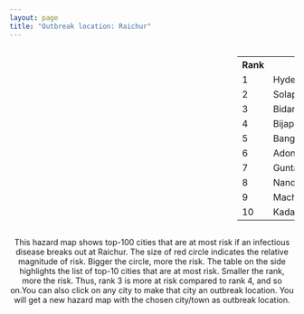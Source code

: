 ```yaml
---
layout: page
title: "Outbreak location: Raichur"
---
```

<div style="width: 100%; overflow: auto;">
<div style="width: 75%; float: left;">
<div id="mapid">
<script src="https://buda-magenta.github.io/hazard_map/load_map.js"></script>

<script>
var marker_outbreak = L.marker([16.083333, 77.166667],{"autoPan": true}).addTo(map); marker_outbreak.bindTooltip("Raichur").openTooltip();

var circle_1 = L.circle([17.388786, 78.461065], {"pane": "markerPane", "color": "red", "fill": true, "fillOpacity": 0.2, "fillRule": "evenodd", "lineCap": "round", "lineJoin": "round", "opacity": 1.0, "radius": 140257, "stroke": true, "weight": 3}).addTo(map);
circle_1.bindTooltip("Hyderabad<br>rank: 1<br>hazard index: 0.140258")
circle_1.bindPopup('<a href="https://buda-magenta.github.io/hazard_map/Hyderabad">Hyderabad</a>')

var circle_2 = L.circle([17.849907, 75.276320], {"pane": "markerPane", "color": "red", "fill": true, "fillOpacity": 0.2, "fillRule": "evenodd", "lineCap": "round", "lineJoin": "round", "opacity": 1.0, "radius": 51454, "stroke": true, "weight": 3}).addTo(map);
circle_2.bindTooltip("Solapur<br>rank: 2<br>hazard index: 0.051454")
circle_2.bindPopup('<a href="https://buda-magenta.github.io/hazard_map/Solapur">Solapur</a>')

var circle_3 = L.circle([17.910400, 77.519900], {"pane": "markerPane", "color": "red", "fill": true, "fillOpacity": 0.2, "fillRule": "evenodd", "lineCap": "round", "lineJoin": "round", "opacity": 1.0, "radius": 20001, "stroke": true, "weight": 3}).addTo(map);
circle_3.bindTooltip("Bidar<br>rank: 3<br>hazard index: 0.020002")
circle_3.bindPopup('<a href="https://buda-magenta.github.io/hazard_map/Bidar">Bidar</a>')

var circle_4 = L.circle([18.793568, 80.815939], {"pane": "markerPane", "color": "red", "fill": true, "fillOpacity": 0.2, "fillRule": "evenodd", "lineCap": "round", "lineJoin": "round", "opacity": 1.0, "radius": 14743, "stroke": true, "weight": 3}).addTo(map);
circle_4.bindTooltip("Bijapur<br>rank: 4<br>hazard index: 0.014743")
circle_4.bindPopup('<a href="https://buda-magenta.github.io/hazard_map/Bijapur">Bijapur</a>')

var circle_5 = L.circle([12.979120, 77.591300], {"pane": "markerPane", "color": "red", "fill": true, "fillOpacity": 0.2, "fillRule": "evenodd", "lineCap": "round", "lineJoin": "round", "opacity": 1.0, "radius": 10818, "stroke": true, "weight": 3}).addTo(map);
circle_5.bindTooltip("Bangalore<br>rank: 5<br>hazard index: 0.010818")
circle_5.bindPopup('<a href="https://buda-magenta.github.io/hazard_map/Bangalore">Bangalore</a>')

var circle_6 = L.circle([15.631900, 77.275900], {"pane": "markerPane", "color": "red", "fill": true, "fillOpacity": 0.2, "fillRule": "evenodd", "lineCap": "round", "lineJoin": "round", "opacity": 1.0, "radius": 10351, "stroke": true, "weight": 3}).addTo(map);
circle_6.bindTooltip("Adoni<br>rank: 6<br>hazard index: 0.010351")
circle_6.bindPopup('<a href="https://buda-magenta.github.io/hazard_map/Adoni">Adoni</a>')

var circle_7 = L.circle([15.119651, 77.455290], {"pane": "markerPane", "color": "red", "fill": true, "fillOpacity": 0.2, "fillRule": "evenodd", "lineCap": "round", "lineJoin": "round", "opacity": 1.0, "radius": 8363, "stroke": true, "weight": 3}).addTo(map);
circle_7.bindTooltip("Guntakal<br>rank: 7<br>hazard index: 0.008363")
circle_7.bindPopup('<a href="https://buda-magenta.github.io/hazard_map/Guntakal">Guntakal</a>')

var circle_8 = L.circle([15.475377, 78.478558], {"pane": "markerPane", "color": "red", "fill": true, "fillOpacity": 0.2, "fillRule": "evenodd", "lineCap": "round", "lineJoin": "round", "opacity": 1.0, "radius": 8287, "stroke": true, "weight": 3}).addTo(map);
circle_8.bindTooltip("Nandyal<br>rank: 8<br>hazard index: 0.008287")
circle_8.bindPopup('<a href="https://buda-magenta.github.io/hazard_map/Nandyal">Nandyal</a>')

var circle_9 = L.circle([16.181939, 81.135130], {"pane": "markerPane", "color": "red", "fill": true, "fillOpacity": 0.2, "fillRule": "evenodd", "lineCap": "round", "lineJoin": "round", "opacity": 1.0, "radius": 7436, "stroke": true, "weight": 3}).addTo(map);
circle_9.bindTooltip("Machilipatnam<br>rank: 9<br>hazard index: 0.007437")
circle_9.bindPopup('<a href="https://buda-magenta.github.io/hazard_map/Machilipatnam">Machilipatnam</a>')

var circle_10 = L.circle([14.475294, 78.821686], {"pane": "markerPane", "color": "red", "fill": true, "fillOpacity": 0.2, "fillRule": "evenodd", "lineCap": "round", "lineJoin": "round", "opacity": 1.0, "radius": 7425, "stroke": true, "weight": 3}).addTo(map);
circle_10.bindTooltip("Kadapa<br>rank: 10<br>hazard index: 0.007425")
circle_10.bindPopup('<a href="https://buda-magenta.github.io/hazard_map/Kadapa">Kadapa</a>')

var circle_11 = L.circle([13.083694, 80.270186], {"pane": "markerPane", "color": "red", "fill": true, "fillOpacity": 0.2, "fillRule": "evenodd", "lineCap": "round", "lineJoin": "round", "opacity": 1.0, "radius": 7050, "stroke": true, "weight": 3}).addTo(map);
circle_11.bindTooltip("Chennai<br>rank: 11<br>hazard index: 0.007050")
circle_11.bindPopup('<a href="https://buda-magenta.github.io/hazard_map/Chennai">Chennai</a>')

var circle_12 = L.circle([15.266493, 76.387230], {"pane": "markerPane", "color": "red", "fill": true, "fillOpacity": 0.2, "fillRule": "evenodd", "lineCap": "round", "lineJoin": "round", "opacity": 1.0, "radius": 6939, "stroke": true, "weight": 3}).addTo(map);
circle_12.bindTooltip("Hospet<br>rank: 12<br>hazard index: 0.006940")
circle_12.bindPopup('<a href="https://buda-magenta.github.io/hazard_map/Hospet">Hospet</a>')

var circle_13 = L.circle([13.631637, 79.423171], {"pane": "markerPane", "color": "red", "fill": true, "fillOpacity": 0.2, "fillRule": "evenodd", "lineCap": "round", "lineJoin": "round", "opacity": 1.0, "radius": 6796, "stroke": true, "weight": 3}).addTo(map);
circle_13.bindTooltip("Tirupati<br>rank: 13<br>hazard index: 0.006797")
circle_13.bindPopup('<a href="https://buda-magenta.github.io/hazard_map/Tirupati">Tirupati</a>')

var circle_14 = L.circle([14.906956, 78.009707], {"pane": "markerPane", "color": "red", "fill": true, "fillOpacity": 0.2, "fillRule": "evenodd", "lineCap": "round", "lineJoin": "round", "opacity": 1.0, "radius": 6280, "stroke": true, "weight": 3}).addTo(map);
circle_14.bindTooltip("Tadipatri<br>rank: 14<br>hazard index: 0.006280")
circle_14.bindPopup('<a href="https://buda-magenta.github.io/hazard_map/Tadipatri">Tadipatri</a>')

var circle_15 = L.circle([17.166667, 77.083333], {"pane": "markerPane", "color": "red", "fill": true, "fillOpacity": 0.2, "fillRule": "evenodd", "lineCap": "round", "lineJoin": "round", "opacity": 1.0, "radius": 5585, "stroke": true, "weight": 3}).addTo(map);
circle_15.bindTooltip("Gulbarga<br>rank: 15<br>hazard index: 0.005586")
circle_15.bindPopup('<a href="https://buda-magenta.github.io/hazard_map/Gulbarga">Gulbarga</a>')

var circle_16 = L.circle([15.426365, 75.630079], {"pane": "markerPane", "color": "red", "fill": true, "fillOpacity": 0.2, "fillRule": "evenodd", "lineCap": "round", "lineJoin": "round", "opacity": 1.0, "radius": 4946, "stroke": true, "weight": 3}).addTo(map);
circle_16.bindTooltip("Gadag<br>rank: 16<br>hazard index: 0.004946")
circle_16.bindPopup('<a href="https://buda-magenta.github.io/hazard_map/Gadag">Gadag</a>')

var circle_17 = L.circle([15.143395, 76.919388], {"pane": "markerPane", "color": "red", "fill": true, "fillOpacity": 0.2, "fillRule": "evenodd", "lineCap": "round", "lineJoin": "round", "opacity": 1.0, "radius": 4672, "stroke": true, "weight": 3}).addTo(map);
circle_17.bindTooltip("Bellary<br>rank: 17<br>hazard index: 0.004673")
circle_17.bindPopup('<a href="https://buda-magenta.github.io/hazard_map/Bellary">Bellary</a>')

var circle_18 = L.circle([15.830925, 78.042537], {"pane": "markerPane", "color": "red", "fill": true, "fillOpacity": 0.2, "fillRule": "evenodd", "lineCap": "round", "lineJoin": "round", "opacity": 1.0, "radius": 4461, "stroke": true, "weight": 3}).addTo(map);
circle_18.bindTooltip("Kurnool<br>rank: 18<br>hazard index: 0.004461")
circle_18.bindPopup('<a href="https://buda-magenta.github.io/hazard_map/Kurnool">Kurnool</a>')

var circle_19 = L.circle([19.075990, 72.877393], {"pane": "markerPane", "color": "red", "fill": true, "fillOpacity": 0.2, "fillRule": "evenodd", "lineCap": "round", "lineJoin": "round", "opacity": 1.0, "radius": 3984, "stroke": true, "weight": 3}).addTo(map);
circle_19.bindTooltip("Mumbai<br>rank: 19<br>hazard index: 0.003985")
circle_19.bindPopup('<a href="https://buda-magenta.github.io/hazard_map/Mumbai">Mumbai</a>')

var circle_20 = L.circle([16.743454, 77.992319], {"pane": "markerPane", "color": "red", "fill": true, "fillOpacity": 0.2, "fillRule": "evenodd", "lineCap": "round", "lineJoin": "round", "opacity": 1.0, "radius": 3775, "stroke": true, "weight": 3}).addTo(map);
circle_20.bindTooltip("Mahbubnagar<br>rank: 20<br>hazard index: 0.003775")
circle_20.bindPopup('<a href="https://buda-magenta.github.io/hazard_map/Mahbubnagar">Mahbubnagar</a>')

var circle_21 = L.circle([14.654623, 77.556260], {"pane": "markerPane", "color": "red", "fill": true, "fillOpacity": 0.2, "fillRule": "evenodd", "lineCap": "round", "lineJoin": "round", "opacity": 1.0, "radius": 3481, "stroke": true, "weight": 3}).addTo(map);
circle_21.bindTooltip("Anantapur<br>rank: 21<br>hazard index: 0.003481")
circle_21.bindPopup('<a href="https://buda-magenta.github.io/hazard_map/Anantapur">Anantapur</a>')

var circle_22 = L.circle([18.351469, 76.755121], {"pane": "markerPane", "color": "red", "fill": true, "fillOpacity": 0.2, "fillRule": "evenodd", "lineCap": "round", "lineJoin": "round", "opacity": 1.0, "radius": 3334, "stroke": true, "weight": 3}).addTo(map);
circle_22.bindTooltip("Latur<br>rank: 22<br>hazard index: 0.003334")
circle_22.bindPopup('<a href="https://buda-magenta.github.io/hazard_map/Latur">Latur</a>')

var circle_23 = L.circle([15.431506, 76.532774], {"pane": "markerPane", "color": "red", "fill": true, "fillOpacity": 0.2, "fillRule": "evenodd", "lineCap": "round", "lineJoin": "round", "opacity": 1.0, "radius": 3246, "stroke": true, "weight": 3}).addTo(map);
circle_23.bindTooltip("Gangawati<br>rank: 23<br>hazard index: 0.003247")
circle_23.bindPopup('<a href="https://buda-magenta.github.io/hazard_map/Gangawati">Gangawati</a>')

var circle_24 = L.circle([17.980609, 79.598212], {"pane": "markerPane", "color": "red", "fill": true, "fillOpacity": 0.2, "fillRule": "evenodd", "lineCap": "round", "lineJoin": "round", "opacity": 1.0, "radius": 3062, "stroke": true, "weight": 3}).addTo(map);
circle_24.bindTooltip("Warangal<br>rank: 24<br>hazard index: 0.003063")
circle_24.bindPopup('<a href="https://buda-magenta.github.io/hazard_map/Warangal">Warangal</a>')

var circle_25 = L.circle([16.185317, 75.696792], {"pane": "markerPane", "color": "red", "fill": true, "fillOpacity": 0.2, "fillRule": "evenodd", "lineCap": "round", "lineJoin": "round", "opacity": 1.0, "radius": 3044, "stroke": true, "weight": 3}).addTo(map);
circle_25.bindTooltip("Bagalkot<br>rank: 25<br>hazard index: 0.003045")
circle_25.bindPopup('<a href="https://buda-magenta.github.io/hazard_map/Bagalkot">Bagalkot</a>')

var circle_26 = L.circle([18.521428, 73.854454], {"pane": "markerPane", "color": "red", "fill": true, "fillOpacity": 0.2, "fillRule": "evenodd", "lineCap": "round", "lineJoin": "round", "opacity": 1.0, "radius": 2852, "stroke": true, "weight": 3}).addTo(map);
circle_26.bindTooltip("Pune<br>rank: 26<br>hazard index: 0.002853")
circle_26.bindPopup('<a href="https://buda-magenta.github.io/hazard_map/Pune">Pune</a>')

var circle_27 = L.circle([16.508759, 80.618510], {"pane": "markerPane", "color": "red", "fill": true, "fillOpacity": 0.2, "fillRule": "evenodd", "lineCap": "round", "lineJoin": "round", "opacity": 1.0, "radius": 2491, "stroke": true, "weight": 3}).addTo(map);
circle_27.bindTooltip("Vijayawada<br>rank: 27<br>hazard index: 0.002491")
circle_27.bindPopup('<a href="https://buda-magenta.github.io/hazard_map/Vijayawada">Vijayawada</a>')

var circle_28 = L.circle([28.651718, 77.221939], {"pane": "markerPane", "color": "red", "fill": true, "fillOpacity": 0.2, "fillRule": "evenodd", "lineCap": "round", "lineJoin": "round", "opacity": 1.0, "radius": 2426, "stroke": true, "weight": 3}).addTo(map);
circle_28.bindTooltip("Delhi<br>rank: 28<br>hazard index: 0.002427")
circle_28.bindPopup('<a href="https://buda-magenta.github.io/hazard_map/Delhi">Delhi</a>')

var circle_29 = L.circle([26.055318, 82.993139], {"pane": "markerPane", "color": "red", "fill": true, "fillOpacity": 0.2, "fillRule": "evenodd", "lineCap": "round", "lineJoin": "round", "opacity": 1.0, "radius": 2348, "stroke": true, "weight": 3}).addTo(map);
circle_29.bindTooltip("Nizamabad<br>rank: 29<br>hazard index: 0.002349")
circle_29.bindPopup('<a href="https://buda-magenta.github.io/hazard_map/Nizamabad">Nizamabad</a>')

var circle_30 = L.circle([19.169335, 77.311013], {"pane": "markerPane", "color": "red", "fill": true, "fillOpacity": 0.2, "fillRule": "evenodd", "lineCap": "round", "lineJoin": "round", "opacity": 1.0, "radius": 1996, "stroke": true, "weight": 3}).addTo(map);
circle_30.bindTooltip("Nanded Waghala<br>rank: 30<br>hazard index: 0.001996")
circle_30.bindPopup('<a href="https://buda-magenta.github.io/hazard_map/Nanded_Waghala">Nanded Waghala</a>')

var circle_31 = L.circle([17.723128, 83.301284], {"pane": "markerPane", "color": "red", "fill": true, "fillOpacity": 0.2, "fillRule": "evenodd", "lineCap": "round", "lineJoin": "round", "opacity": 1.0, "radius": 1918, "stroke": true, "weight": 3}).addTo(map);
circle_31.bindTooltip("Visakhapatnam<br>rank: 31<br>hazard index: 0.001919")
circle_31.bindPopup('<a href="https://buda-magenta.github.io/hazard_map/Visakhapatnam">Visakhapatnam</a>')

var circle_32 = L.circle([18.761516, 79.478785], {"pane": "markerPane", "color": "red", "fill": true, "fillOpacity": 0.2, "fillRule": "evenodd", "lineCap": "round", "lineJoin": "round", "opacity": 1.0, "radius": 1702, "stroke": true, "weight": 3}).addTo(map);
circle_32.bindTooltip("Ramagundam<br>rank: 32<br>hazard index: 0.001703")
circle_32.bindPopup('<a href="https://buda-magenta.github.io/hazard_map/Ramagundam">Ramagundam</a>')

var circle_33 = L.circle([19.290314, 76.602903], {"pane": "markerPane", "color": "red", "fill": true, "fillOpacity": 0.2, "fillRule": "evenodd", "lineCap": "round", "lineJoin": "round", "opacity": 1.0, "radius": 1673, "stroke": true, "weight": 3}).addTo(map);
circle_33.bindTooltip("Parbhani<br>rank: 33<br>hazard index: 0.001674")
circle_33.bindPopup('<a href="https://buda-magenta.github.io/hazard_map/Parbhani">Parbhani</a>')

var circle_34 = L.circle([20.843512, 75.525927], {"pane": "markerPane", "color": "red", "fill": true, "fillOpacity": 0.2, "fillRule": "evenodd", "lineCap": "round", "lineJoin": "round", "opacity": 1.0, "radius": 1668, "stroke": true, "weight": 3}).addTo(map);
circle_34.bindTooltip("Jalgaon<br>rank: 34<br>hazard index: 0.001668")
circle_34.bindPopup('<a href="https://buda-magenta.github.io/hazard_map/Jalgaon">Jalgaon</a>')

var circle_35 = L.circle([16.291519, 80.454159], {"pane": "markerPane", "color": "red", "fill": true, "fillOpacity": 0.2, "fillRule": "evenodd", "lineCap": "round", "lineJoin": "round", "opacity": 1.0, "radius": 1607, "stroke": true, "weight": 3}).addTo(map);
circle_35.bindTooltip("Guntur<br>rank: 35<br>hazard index: 0.001608")
circle_35.bindPopup('<a href="https://buda-magenta.github.io/hazard_map/Guntur">Guntur</a>')

var circle_36 = L.circle([14.422347, 77.720069], {"pane": "markerPane", "color": "red", "fill": true, "fillOpacity": 0.2, "fillRule": "evenodd", "lineCap": "round", "lineJoin": "round", "opacity": 1.0, "radius": 1575, "stroke": true, "weight": 3}).addTo(map);
circle_36.bindTooltip("Dharmavaram<br>rank: 36<br>hazard index: 0.001575")
circle_36.bindPopup('<a href="https://buda-magenta.github.io/hazard_map/Dharmavaram">Dharmavaram</a>')

var circle_37 = L.circle([18.437436, 77.110521], {"pane": "markerPane", "color": "red", "fill": true, "fillOpacity": 0.2, "fillRule": "evenodd", "lineCap": "round", "lineJoin": "round", "opacity": 1.0, "radius": 1470, "stroke": true, "weight": 3}).addTo(map);
circle_37.bindTooltip("Udgir<br>rank: 37<br>hazard index: 0.001471")
circle_37.bindPopup('<a href="https://buda-magenta.github.io/hazard_map/Udgir">Udgir</a>')

var circle_38 = L.circle([16.850253, 74.594888], {"pane": "markerPane", "color": "red", "fill": true, "fillOpacity": 0.2, "fillRule": "evenodd", "lineCap": "round", "lineJoin": "round", "opacity": 1.0, "radius": 1462, "stroke": true, "weight": 3}).addTo(map);
circle_38.bindTooltip("Sangli<br>rank: 38<br>hazard index: 0.001462")
circle_38.bindPopup('<a href="https://buda-magenta.github.io/hazard_map/Sangli">Sangli</a>')

var circle_39 = L.circle([16.702841, 74.240533], {"pane": "markerPane", "color": "red", "fill": true, "fillOpacity": 0.2, "fillRule": "evenodd", "lineCap": "round", "lineJoin": "round", "opacity": 1.0, "radius": 1234, "stroke": true, "weight": 3}).addTo(map);
circle_39.bindTooltip("Kolhapur<br>rank: 39<br>hazard index: 0.001235")
circle_39.bindPopup('<a href="https://buda-magenta.github.io/hazard_map/Kolhapur">Kolhapur</a>')

var circle_40 = L.circle([22.541418, 88.357691], {"pane": "markerPane", "color": "red", "fill": true, "fillOpacity": 0.2, "fillRule": "evenodd", "lineCap": "round", "lineJoin": "round", "opacity": 1.0, "radius": 1146, "stroke": true, "weight": 3}).addTo(map);
circle_40.bindTooltip("Kolkata<br>rank: 40<br>hazard index: 0.001147")
circle_40.bindPopup('<a href="https://buda-magenta.github.io/hazard_map/Kolkata">Kolkata</a>')

var circle_41 = L.circle([11.001812, 76.962843], {"pane": "markerPane", "color": "red", "fill": true, "fillOpacity": 0.2, "fillRule": "evenodd", "lineCap": "round", "lineJoin": "round", "opacity": 1.0, "radius": 1054, "stroke": true, "weight": 3}).addTo(map);
circle_41.bindTooltip("Coimbatore<br>rank: 41<br>hazard index: 0.001055")
circle_41.bindPopup('<a href="https://buda-magenta.github.io/hazard_map/Coimbatore">Coimbatore</a>')

var circle_42 = L.circle([18.627929, 73.800983], {"pane": "markerPane", "color": "red", "fill": true, "fillOpacity": 0.2, "fillRule": "evenodd", "lineCap": "round", "lineJoin": "round", "opacity": 1.0, "radius": 925, "stroke": true, "weight": 3}).addTo(map);
circle_42.bindTooltip("Pimpri Chinchwad<br>rank: 42<br>hazard index: 0.000925")
circle_42.bindPopup('<a href="https://buda-magenta.github.io/hazard_map/Pimpri_Chinchwad">Pimpri Chinchwad</a>')

var circle_43 = L.circle([18.434644, 79.132265], {"pane": "markerPane", "color": "red", "fill": true, "fillOpacity": 0.2, "fillRule": "evenodd", "lineCap": "round", "lineJoin": "round", "opacity": 1.0, "radius": 887, "stroke": true, "weight": 3}).addTo(map);
circle_43.bindTooltip("Karimnagar<br>rank: 43<br>hazard index: 0.000888")
circle_43.bindPopup('<a href="https://buda-magenta.github.io/hazard_map/Karimnagar">Karimnagar</a>')

var circle_44 = L.circle([11.664300, 78.146000], {"pane": "markerPane", "color": "red", "fill": true, "fillOpacity": 0.2, "fillRule": "evenodd", "lineCap": "round", "lineJoin": "round", "opacity": 1.0, "radius": 878, "stroke": true, "weight": 3}).addTo(map);
circle_44.bindTooltip("Salem<br>rank: 44<br>hazard index: 0.000879")
circle_44.bindPopup('<a href="https://buda-magenta.github.io/hazard_map/Salem">Salem</a>')

var circle_45 = L.circle([15.351838, 75.137985], {"pane": "markerPane", "color": "red", "fill": true, "fillOpacity": 0.2, "fillRule": "evenodd", "lineCap": "round", "lineJoin": "round", "opacity": 1.0, "radius": 792, "stroke": true, "weight": 3}).addTo(map);
circle_45.bindTooltip("Hubli<br>rank: 45<br>hazard index: 0.000793")
circle_45.bindPopup('<a href="https://buda-magenta.github.io/hazard_map/Hubli">Hubli</a>')

var circle_46 = L.circle([16.857964, 79.217494], {"pane": "markerPane", "color": "red", "fill": true, "fillOpacity": 0.2, "fillRule": "evenodd", "lineCap": "round", "lineJoin": "round", "opacity": 1.0, "radius": 760, "stroke": true, "weight": 3}).addTo(map);
circle_46.bindTooltip("Nalgonda<br>rank: 46<br>hazard index: 0.000761")
circle_46.bindPopup('<a href="https://buda-magenta.github.io/hazard_map/Nalgonda">Nalgonda</a>')

var circle_47 = L.circle([16.432998, 80.993715], {"pane": "markerPane", "color": "red", "fill": true, "fillOpacity": 0.2, "fillRule": "evenodd", "lineCap": "round", "lineJoin": "round", "opacity": 1.0, "radius": 704, "stroke": true, "weight": 3}).addTo(map);
circle_47.bindTooltip("Gudivada<br>rank: 47<br>hazard index: 0.000705")
circle_47.bindPopup('<a href="https://buda-magenta.github.io/hazard_map/Gudivada">Gudivada</a>')

var circle_48 = L.circle([8.576971, 77.050125], {"pane": "markerPane", "color": "red", "fill": true, "fillOpacity": 0.2, "fillRule": "evenodd", "lineCap": "round", "lineJoin": "round", "opacity": 1.0, "radius": 668, "stroke": true, "weight": 3}).addTo(map);
circle_48.bindTooltip("Thiruvananthapuram<br>rank: 48<br>hazard index: 0.000669")
circle_48.bindPopup('<a href="https://buda-magenta.github.io/hazard_map/Thiruvananthapuram">Thiruvananthapuram</a>')

var circle_49 = L.circle([17.500000, 80.333333], {"pane": "markerPane", "color": "red", "fill": true, "fillOpacity": 0.2, "fillRule": "evenodd", "lineCap": "round", "lineJoin": "round", "opacity": 1.0, "radius": 635, "stroke": true, "weight": 3}).addTo(map);
circle_49.bindTooltip("Khammam<br>rank: 49<br>hazard index: 0.000635")
circle_49.bindPopup('<a href="https://buda-magenta.github.io/hazard_map/Khammam">Khammam</a>')

var circle_50 = L.circle([13.160105, 79.155551], {"pane": "markerPane", "color": "red", "fill": true, "fillOpacity": 0.2, "fillRule": "evenodd", "lineCap": "round", "lineJoin": "round", "opacity": 1.0, "radius": 612, "stroke": true, "weight": 3}).addTo(map);
circle_50.bindTooltip("Chittoor<br>rank: 50<br>hazard index: 0.000612")
circle_50.bindPopup('<a href="https://buda-magenta.github.io/hazard_map/Chittoor">Chittoor</a>')

var circle_51 = L.circle([20.266777, 85.843559], {"pane": "markerPane", "color": "red", "fill": true, "fillOpacity": 0.2, "fillRule": "evenodd", "lineCap": "round", "lineJoin": "round", "opacity": 1.0, "radius": 586, "stroke": true, "weight": 3}).addTo(map);
circle_51.bindTooltip("Bhubaneswar<br>rank: 51<br>hazard index: 0.000587")
circle_51.bindPopup('<a href="https://buda-magenta.github.io/hazard_map/Bhubaneswar">Bhubaneswar</a>')

var circle_52 = L.circle([16.870988, 79.561398], {"pane": "markerPane", "color": "red", "fill": true, "fillOpacity": 0.2, "fillRule": "evenodd", "lineCap": "round", "lineJoin": "round", "opacity": 1.0, "radius": 584, "stroke": true, "weight": 3}).addTo(map);
circle_52.bindTooltip("Miryalaguda<br>rank: 52<br>hazard index: 0.000584")
circle_52.bindPopup('<a href="https://buda-magenta.github.io/hazard_map/Miryalaguda">Miryalaguda</a>')

var circle_53 = L.circle([19.194329, 72.970178], {"pane": "markerPane", "color": "red", "fill": true, "fillOpacity": 0.2, "fillRule": "evenodd", "lineCap": "round", "lineJoin": "round", "opacity": 1.0, "radius": 579, "stroke": true, "weight": 3}).addTo(map);
circle_53.bindTooltip("Thane<br>rank: 53<br>hazard index: 0.000580")
circle_53.bindPopup('<a href="https://buda-magenta.github.io/hazard_map/Thane">Thane</a>')

var circle_54 = L.circle([23.021624, 72.579707], {"pane": "markerPane", "color": "red", "fill": true, "fillOpacity": 0.2, "fillRule": "evenodd", "lineCap": "round", "lineJoin": "round", "opacity": 1.0, "radius": 565, "stroke": true, "weight": 3}).addTo(map);
circle_54.bindTooltip("Ahmedabad<br>rank: 54<br>hazard index: 0.000566")
circle_54.bindPopup('<a href="https://buda-magenta.github.io/hazard_map/Ahmedabad">Ahmedabad</a>')

var circle_55 = L.circle([9.926115, 78.114098], {"pane": "markerPane", "color": "red", "fill": true, "fillOpacity": 0.2, "fillRule": "evenodd", "lineCap": "round", "lineJoin": "round", "opacity": 1.0, "radius": 547, "stroke": true, "weight": 3}).addTo(map);
circle_55.bindTooltip("Madurai<br>rank: 55<br>hazard index: 0.000547")
circle_55.bindPopup('<a href="https://buda-magenta.github.io/hazard_map/Madurai">Madurai</a>')

var circle_56 = L.circle([17.005045, 81.780473], {"pane": "markerPane", "color": "red", "fill": true, "fillOpacity": 0.2, "fillRule": "evenodd", "lineCap": "round", "lineJoin": "round", "opacity": 1.0, "radius": 544, "stroke": true, "weight": 3}).addTo(map);
circle_56.bindTooltip("Rajahmundry<br>rank: 56<br>hazard index: 0.000545")
circle_56.bindPopup('<a href="https://buda-magenta.github.io/hazard_map/Rajahmundry">Rajahmundry</a>')

var circle_57 = L.circle([19.918233, 75.868625], {"pane": "markerPane", "color": "red", "fill": true, "fillOpacity": 0.2, "fillRule": "evenodd", "lineCap": "round", "lineJoin": "round", "opacity": 1.0, "radius": 527, "stroke": true, "weight": 3}).addTo(map);
circle_57.bindTooltip("Jalna<br>rank: 57<br>hazard index: 0.000528")
circle_57.bindPopup('<a href="https://buda-magenta.github.io/hazard_map/Jalna">Jalna</a>')

var circle_58 = L.circle([12.305183, 76.655361], {"pane": "markerPane", "color": "red", "fill": true, "fillOpacity": 0.2, "fillRule": "evenodd", "lineCap": "round", "lineJoin": "round", "opacity": 1.0, "radius": 508, "stroke": true, "weight": 3}).addTo(map);
circle_58.bindTooltip("Mysore<br>rank: 58<br>hazard index: 0.000509")
circle_58.bindPopup('<a href="https://buda-magenta.github.io/hazard_map/Mysore">Mysore</a>')

var circle_59 = L.circle([16.695935, 74.455575], {"pane": "markerPane", "color": "red", "fill": true, "fillOpacity": 0.2, "fillRule": "evenodd", "lineCap": "round", "lineJoin": "round", "opacity": 1.0, "radius": 480, "stroke": true, "weight": 3}).addTo(map);
circle_59.bindTooltip("Ichalkaranji<br>rank: 59<br>hazard index: 0.000481")
circle_59.bindPopup('<a href="https://buda-magenta.github.io/hazard_map/Ichalkaranji">Ichalkaranji</a>')

var circle_60 = L.circle([12.869810, 74.843008], {"pane": "markerPane", "color": "red", "fill": true, "fillOpacity": 0.2, "fillRule": "evenodd", "lineCap": "round", "lineJoin": "round", "opacity": 1.0, "radius": 457, "stroke": true, "weight": 3}).addTo(map);
circle_60.bindTooltip("Mangalore<br>rank: 60<br>hazard index: 0.000457")
circle_60.bindPopup('<a href="https://buda-magenta.github.io/hazard_map/Mangalore">Mangalore</a>')

var circle_61 = L.circle([15.398403, 73.812918], {"pane": "markerPane", "color": "red", "fill": true, "fillOpacity": 0.2, "fillRule": "evenodd", "lineCap": "round", "lineJoin": "round", "opacity": 1.0, "radius": 450, "stroke": true, "weight": 3}).addTo(map);
circle_61.bindTooltip("Vasco Da Gama<br>rank: 61<br>hazard index: 0.000451")
circle_61.bindPopup('<a href="https://buda-magenta.github.io/hazard_map/Vasco_Da_Gama">Vasco Da Gama</a>')

var circle_62 = L.circle([11.101781, 77.345192], {"pane": "markerPane", "color": "red", "fill": true, "fillOpacity": 0.2, "fillRule": "evenodd", "lineCap": "round", "lineJoin": "round", "opacity": 1.0, "radius": 441, "stroke": true, "weight": 3}).addTo(map);
circle_62.bindTooltip("Tiruppur<br>rank: 62<br>hazard index: 0.000442")
circle_62.bindPopup('<a href="https://buda-magenta.github.io/hazard_map/Tiruppur">Tiruppur</a>')

var circle_63 = L.circle([21.149813, 79.082056], {"pane": "markerPane", "color": "red", "fill": true, "fillOpacity": 0.2, "fillRule": "evenodd", "lineCap": "round", "lineJoin": "round", "opacity": 1.0, "radius": 425, "stroke": true, "weight": 3}).addTo(map);
circle_63.bindTooltip("Nagpur<br>rank: 63<br>hazard index: 0.000425")
circle_63.bindPopup('<a href="https://buda-magenta.github.io/hazard_map/Nagpur">Nagpur</a>')

var circle_64 = L.circle([26.915458, 75.818982], {"pane": "markerPane", "color": "red", "fill": true, "fillOpacity": 0.2, "fillRule": "evenodd", "lineCap": "round", "lineJoin": "round", "opacity": 1.0, "radius": 412, "stroke": true, "weight": 3}).addTo(map);
circle_64.bindTooltip("Jaipur<br>rank: 64<br>hazard index: 0.000412")
circle_64.bindPopup('<a href="https://buda-magenta.github.io/hazard_map/Jaipur">Jaipur</a>')

var circle_65 = L.circle([15.857267, 74.506934], {"pane": "markerPane", "color": "red", "fill": true, "fillOpacity": 0.2, "fillRule": "evenodd", "lineCap": "round", "lineJoin": "round", "opacity": 1.0, "radius": 410, "stroke": true, "weight": 3}).addTo(map);
circle_65.bindTooltip("Belgaum<br>rank: 65<br>hazard index: 0.000410")
circle_65.bindPopup('<a href="https://buda-magenta.github.io/hazard_map/Belgaum">Belgaum</a>')

var circle_66 = L.circle([10.804973, 78.687030], {"pane": "markerPane", "color": "red", "fill": true, "fillOpacity": 0.2, "fillRule": "evenodd", "lineCap": "round", "lineJoin": "round", "opacity": 1.0, "radius": 402, "stroke": true, "weight": 3}).addTo(map);
circle_66.bindTooltip("Tiruchirappalli<br>rank: 66<br>hazard index: 0.000402")
circle_66.bindPopup('<a href="https://buda-magenta.github.io/hazard_map/Tiruchirappalli">Tiruchirappalli</a>')

var circle_67 = L.circle([9.931308, 76.267414], {"pane": "markerPane", "color": "red", "fill": true, "fillOpacity": 0.2, "fillRule": "evenodd", "lineCap": "round", "lineJoin": "round", "opacity": 1.0, "radius": 399, "stroke": true, "weight": 3}).addTo(map);
circle_67.bindTooltip("Kochi<br>rank: 67<br>hazard index: 0.000400")
circle_67.bindPopup('<a href="https://buda-magenta.github.io/hazard_map/Kochi">Kochi</a>')

var circle_68 = L.circle([14.466127, 75.920636], {"pane": "markerPane", "color": "red", "fill": true, "fillOpacity": 0.2, "fillRule": "evenodd", "lineCap": "round", "lineJoin": "round", "opacity": 1.0, "radius": 348, "stroke": true, "weight": 3}).addTo(map);
circle_68.bindTooltip("Davanagere<br>rank: 68<br>hazard index: 0.000348")
circle_68.bindPopup('<a href="https://buda-magenta.github.io/hazard_map/Davanagere">Davanagere</a>')

var circle_69 = L.circle([14.449372, 79.987376], {"pane": "markerPane", "color": "red", "fill": true, "fillOpacity": 0.2, "fillRule": "evenodd", "lineCap": "round", "lineJoin": "round", "opacity": 1.0, "radius": 332, "stroke": true, "weight": 3}).addTo(map);
circle_69.bindTooltip("Nellore<br>rank: 69<br>hazard index: 0.000332")
circle_69.bindPopup('<a href="https://buda-magenta.github.io/hazard_map/Nellore">Nellore</a>')

var circle_70 = L.circle([25.335649, 83.007629], {"pane": "markerPane", "color": "red", "fill": true, "fillOpacity": 0.2, "fillRule": "evenodd", "lineCap": "round", "lineJoin": "round", "opacity": 1.0, "radius": 320, "stroke": true, "weight": 3}).addTo(map);
circle_70.bindTooltip("Varanasi<br>rank: 70<br>hazard index: 0.000321")
circle_70.bindPopup('<a href="https://buda-magenta.github.io/hazard_map/Varanasi">Varanasi</a>')

var circle_71 = L.circle([21.237947, 81.633683], {"pane": "markerPane", "color": "red", "fill": true, "fillOpacity": 0.2, "fillRule": "evenodd", "lineCap": "round", "lineJoin": "round", "opacity": 1.0, "radius": 313, "stroke": true, "weight": 3}).addTo(map);
circle_71.bindTooltip("Raipur<br>rank: 71<br>hazard index: 0.000314")
circle_71.bindPopup('<a href="https://buda-magenta.github.io/hazard_map/Raipur">Raipur</a>')

var circle_72 = L.circle([8.887951, 76.595501], {"pane": "markerPane", "color": "red", "fill": true, "fillOpacity": 0.2, "fillRule": "evenodd", "lineCap": "round", "lineJoin": "round", "opacity": 1.0, "radius": 310, "stroke": true, "weight": 3}).addTo(map);
circle_72.bindTooltip("Kollam<br>rank: 72<br>hazard index: 0.000310")
circle_72.bindPopup('<a href="https://buda-magenta.github.io/hazard_map/Kollam">Kollam</a>')

var circle_73 = L.circle([19.087076, 82.023572], {"pane": "markerPane", "color": "red", "fill": true, "fillOpacity": 0.2, "fillRule": "evenodd", "lineCap": "round", "lineJoin": "round", "opacity": 1.0, "radius": 295, "stroke": true, "weight": 3}).addTo(map);
circle_73.bindTooltip("Jagdalpur<br>rank: 73<br>hazard index: 0.000296")
circle_73.bindPopup('<a href="https://buda-magenta.github.io/hazard_map/Jagdalpur">Jagdalpur</a>')

var circle_74 = L.circle([10.525626, 76.213254], {"pane": "markerPane", "color": "red", "fill": true, "fillOpacity": 0.2, "fillRule": "evenodd", "lineCap": "round", "lineJoin": "round", "opacity": 1.0, "radius": 280, "stroke": true, "weight": 3}).addTo(map);
circle_74.bindTooltip("Thrissur<br>rank: 74<br>hazard index: 0.000280")
circle_74.bindPopup('<a href="https://buda-magenta.github.io/hazard_map/Thrissur">Thrissur</a>')

var circle_75 = L.circle([13.340077, 77.100621], {"pane": "markerPane", "color": "red", "fill": true, "fillOpacity": 0.2, "fillRule": "evenodd", "lineCap": "round", "lineJoin": "round", "opacity": 1.0, "radius": 276, "stroke": true, "weight": 3}).addTo(map);
circle_75.bindTooltip("Tumkur<br>rank: 75<br>hazard index: 0.000276")
circle_75.bindPopup('<a href="https://buda-magenta.github.io/hazard_map/Tumkur">Tumkur</a>')

var circle_76 = L.circle([19.250000, 74.750000], {"pane": "markerPane", "color": "red", "fill": true, "fillOpacity": 0.2, "fillRule": "evenodd", "lineCap": "round", "lineJoin": "round", "opacity": 1.0, "radius": 268, "stroke": true, "weight": 3}).addTo(map);
circle_76.bindTooltip("Ahmadnagar<br>rank: 76<br>hazard index: 0.000268")
circle_76.bindPopup('<a href="https://buda-magenta.github.io/hazard_map/Ahmadnagar">Ahmadnagar</a>')

var circle_77 = L.circle([8.188047, 77.429049], {"pane": "markerPane", "color": "red", "fill": true, "fillOpacity": 0.2, "fillRule": "evenodd", "lineCap": "round", "lineJoin": "round", "opacity": 1.0, "radius": 267, "stroke": true, "weight": 3}).addTo(map);
circle_77.bindTooltip("Nagercoil<br>rank: 77<br>hazard index: 0.000267")
circle_77.bindPopup('<a href="https://buda-magenta.github.io/hazard_map/Nagercoil">Nagercoil</a>')

var circle_78 = L.circle([16.676135, 81.170868], {"pane": "markerPane", "color": "red", "fill": true, "fillOpacity": 0.2, "fillRule": "evenodd", "lineCap": "round", "lineJoin": "round", "opacity": 1.0, "radius": 265, "stroke": true, "weight": 3}).addTo(map);
circle_78.bindTooltip("Eluru<br>rank: 78<br>hazard index: 0.000266")
circle_78.bindPopup('<a href="https://buda-magenta.github.io/hazard_map/Eluru">Eluru</a>')

var circle_79 = L.circle([26.838100, 80.934600], {"pane": "markerPane", "color": "red", "fill": true, "fillOpacity": 0.2, "fillRule": "evenodd", "lineCap": "round", "lineJoin": "round", "opacity": 1.0, "radius": 250, "stroke": true, "weight": 3}).addTo(map);
circle_79.bindTooltip("Lucknow<br>rank: 79<br>hazard index: 0.000250")
circle_79.bindPopup('<a href="https://buda-magenta.github.io/hazard_map/Lucknow">Lucknow</a>')

var circle_80 = L.circle([25.531031, 78.652689], {"pane": "markerPane", "color": "red", "fill": true, "fillOpacity": 0.2, "fillRule": "evenodd", "lineCap": "round", "lineJoin": "round", "opacity": 1.0, "radius": 240, "stroke": true, "weight": 3}).addTo(map);
circle_80.bindTooltip("Jhansi<br>rank: 80<br>hazard index: 0.000241")
circle_80.bindPopup('<a href="https://buda-magenta.github.io/hazard_map/Jhansi">Jhansi</a>')

var circle_81 = L.circle([13.573260, 78.479146], {"pane": "markerPane", "color": "red", "fill": true, "fillOpacity": 0.2, "fillRule": "evenodd", "lineCap": "round", "lineJoin": "round", "opacity": 1.0, "radius": 233, "stroke": true, "weight": 3}).addTo(map);
circle_81.bindTooltip("Madanapalle<br>rank: 81<br>hazard index: 0.000233")
circle_81.bindPopup('<a href="https://buda-magenta.github.io/hazard_map/Madanapalle">Madanapalle</a>')

var circle_82 = L.circle([22.720362, 75.868200], {"pane": "markerPane", "color": "red", "fill": true, "fillOpacity": 0.2, "fillRule": "evenodd", "lineCap": "round", "lineJoin": "round", "opacity": 1.0, "radius": 207, "stroke": true, "weight": 3}).addTo(map);
circle_82.bindTooltip("Indore<br>rank: 82<br>hazard index: 0.000207")
circle_82.bindPopup('<a href="https://buda-magenta.github.io/hazard_map/Indore">Indore</a>')

var circle_83 = L.circle([16.237773, 80.646422], {"pane": "markerPane", "color": "red", "fill": true, "fillOpacity": 0.2, "fillRule": "evenodd", "lineCap": "round", "lineJoin": "round", "opacity": 1.0, "radius": 205, "stroke": true, "weight": 3}).addTo(map);
circle_83.bindTooltip("Tenali<br>rank: 83<br>hazard index: 0.000206")
circle_83.bindPopup('<a href="https://buda-magenta.github.io/hazard_map/Tenali">Tenali</a>')

var circle_84 = L.circle([18.169844, 76.117963], {"pane": "markerPane", "color": "red", "fill": true, "fillOpacity": 0.2, "fillRule": "evenodd", "lineCap": "round", "lineJoin": "round", "opacity": 1.0, "radius": 192, "stroke": true, "weight": 3}).addTo(map);
circle_84.bindTooltip("Osmanabad<br>rank: 84<br>hazard index: 0.000192")
circle_84.bindPopup('<a href="https://buda-magenta.github.io/hazard_map/Osmanabad">Osmanabad</a>')

var circle_85 = L.circle([23.370035, 85.325013], {"pane": "markerPane", "color": "red", "fill": true, "fillOpacity": 0.2, "fillRule": "evenodd", "lineCap": "round", "lineJoin": "round", "opacity": 1.0, "radius": 174, "stroke": true, "weight": 3}).addTo(map);
circle_85.bindTooltip("Ranchi<br>rank: 85<br>hazard index: 0.000174")
circle_85.bindPopup('<a href="https://buda-magenta.github.io/hazard_map/Ranchi">Ranchi</a>')

var circle_86 = L.circle([21.170200, 72.831100], {"pane": "markerPane", "color": "red", "fill": true, "fillOpacity": 0.2, "fillRule": "evenodd", "lineCap": "round", "lineJoin": "round", "opacity": 1.0, "radius": 158, "stroke": true, "weight": 3}).addTo(map);
circle_86.bindTooltip("Surat<br>rank: 86<br>hazard index: 0.000158")
circle_86.bindPopup('<a href="https://buda-magenta.github.io/hazard_map/Surat">Surat</a>')

var circle_87 = L.circle([11.369204, 77.676627], {"pane": "markerPane", "color": "red", "fill": true, "fillOpacity": 0.2, "fillRule": "evenodd", "lineCap": "round", "lineJoin": "round", "opacity": 1.0, "radius": 158, "stroke": true, "weight": 3}).addTo(map);
circle_87.bindTooltip("Erode<br>rank: 87<br>hazard index: 0.000158")
circle_87.bindPopup('<a href="https://buda-magenta.github.io/hazard_map/Erode">Erode</a>')

var circle_88 = L.circle([8.701220, 77.579269], {"pane": "markerPane", "color": "red", "fill": true, "fillOpacity": 0.2, "fillRule": "evenodd", "lineCap": "round", "lineJoin": "round", "opacity": 1.0, "radius": 148, "stroke": true, "weight": 3}).addTo(map);
circle_88.bindTooltip("Tirunelveli<br>rank: 88<br>hazard index: 0.000149")
circle_88.bindPopup('<a href="https://buda-magenta.github.io/hazard_map/Tirunelveli">Tirunelveli</a>')

var circle_89 = L.circle([13.826383, 77.493772], {"pane": "markerPane", "color": "red", "fill": true, "fillOpacity": 0.2, "fillRule": "evenodd", "lineCap": "round", "lineJoin": "round", "opacity": 1.0, "radius": 144, "stroke": true, "weight": 3}).addTo(map);
circle_89.bindTooltip("Hindupur<br>rank: 89<br>hazard index: 0.000145")
circle_89.bindPopup('<a href="https://buda-magenta.github.io/hazard_map/Hindupur">Hindupur</a>')

var circle_90 = L.circle([12.955100, 78.269900], {"pane": "markerPane", "color": "red", "fill": true, "fillOpacity": 0.2, "fillRule": "evenodd", "lineCap": "round", "lineJoin": "round", "opacity": 1.0, "radius": 137, "stroke": true, "weight": 3}).addTo(map);
circle_90.bindTooltip("Robertson Pet<br>rank: 90<br>hazard index: 0.000137")
circle_90.bindPopup('<a href="https://buda-magenta.github.io/hazard_map/Robertson_Pet">Robertson Pet</a>')

var circle_91 = L.circle([23.258486, 77.401989], {"pane": "markerPane", "color": "red", "fill": true, "fillOpacity": 0.2, "fillRule": "evenodd", "lineCap": "round", "lineJoin": "round", "opacity": 1.0, "radius": 136, "stroke": true, "weight": 3}).addTo(map);
circle_91.bindTooltip("Bhopal<br>rank: 91<br>hazard index: 0.000137")
circle_91.bindPopup('<a href="https://buda-magenta.github.io/hazard_map/Bhopal">Bhopal</a>')

var circle_92 = L.circle([18.182992, 75.743925], {"pane": "markerPane", "color": "red", "fill": true, "fillOpacity": 0.2, "fillRule": "evenodd", "lineCap": "round", "lineJoin": "round", "opacity": 1.0, "radius": 132, "stroke": true, "weight": 3}).addTo(map);
circle_92.bindTooltip("Barshi<br>rank: 92<br>hazard index: 0.000133")
circle_92.bindPopup('<a href="https://buda-magenta.github.io/hazard_map/Barshi">Barshi</a>')

var circle_93 = L.circle([16.238924, 80.047288], {"pane": "markerPane", "color": "red", "fill": true, "fillOpacity": 0.2, "fillRule": "evenodd", "lineCap": "round", "lineJoin": "round", "opacity": 1.0, "radius": 132, "stroke": true, "weight": 3}).addTo(map);
circle_93.bindTooltip("Narasaraopet<br>rank: 93<br>hazard index: 0.000132")
circle_93.bindPopup('<a href="https://buda-magenta.github.io/hazard_map/Narasaraopet">Narasaraopet</a>')

var circle_94 = L.circle([20.993276, 75.839983], {"pane": "markerPane", "color": "red", "fill": true, "fillOpacity": 0.2, "fillRule": "evenodd", "lineCap": "round", "lineJoin": "round", "opacity": 1.0, "radius": 130, "stroke": true, "weight": 3}).addTo(map);
circle_94.bindTooltip("Bhusawal<br>rank: 94<br>hazard index: 0.000130")
circle_94.bindPopup('<a href="https://buda-magenta.github.io/hazard_map/Bhusawal">Bhusawal</a>')

var circle_95 = L.circle([23.160894, 79.949770], {"pane": "markerPane", "color": "red", "fill": true, "fillOpacity": 0.2, "fillRule": "evenodd", "lineCap": "round", "lineJoin": "round", "opacity": 1.0, "radius": 126, "stroke": true, "weight": 3}).addTo(map);
circle_95.bindTooltip("Jabalpur<br>rank: 95<br>hazard index: 0.000126")
circle_95.bindPopup('<a href="https://buda-magenta.github.io/hazard_map/Jabalpur">Jabalpur</a>')

var circle_96 = L.circle([25.438130, 81.833800], {"pane": "markerPane", "color": "red", "fill": true, "fillOpacity": 0.2, "fillRule": "evenodd", "lineCap": "round", "lineJoin": "round", "opacity": 1.0, "radius": 122, "stroke": true, "weight": 3}).addTo(map);
circle_96.bindTooltip("Allahabad<br>rank: 96<br>hazard index: 0.000123")
circle_96.bindPopup('<a href="https://buda-magenta.github.io/hazard_map/Allahabad">Allahabad</a>')

var circle_97 = L.circle([20.761862, 77.192172], {"pane": "markerPane", "color": "red", "fill": true, "fillOpacity": 0.2, "fillRule": "evenodd", "lineCap": "round", "lineJoin": "round", "opacity": 1.0, "radius": 122, "stroke": true, "weight": 3}).addTo(map);
circle_97.bindTooltip("Akola<br>rank: 97<br>hazard index: 0.000123")
circle_97.bindPopup('<a href="https://buda-magenta.github.io/hazard_map/Akola">Akola</a>')

var circle_98 = L.circle([14.752266, 78.548552], {"pane": "markerPane", "color": "red", "fill": true, "fillOpacity": 0.2, "fillRule": "evenodd", "lineCap": "round", "lineJoin": "round", "opacity": 1.0, "radius": 118, "stroke": true, "weight": 3}).addTo(map);
circle_98.bindTooltip("Proddatur<br>rank: 98<br>hazard index: 0.000119")
circle_98.bindPopup('<a href="https://buda-magenta.github.io/hazard_map/Proddatur">Proddatur</a>')

var circle_99 = L.circle([14.226644, 76.400512], {"pane": "markerPane", "color": "red", "fill": true, "fillOpacity": 0.2, "fillRule": "evenodd", "lineCap": "round", "lineJoin": "round", "opacity": 1.0, "radius": 116, "stroke": true, "weight": 3}).addTo(map);
circle_99.bindTooltip("Chitradurga<br>rank: 99<br>hazard index: 0.000117")
circle_99.bindPopup('<a href="https://buda-magenta.github.io/hazard_map/Chitradurga">Chitradurga</a>')

var circle_100 = L.circle([10.787898, 76.474087], {"pane": "markerPane", "color": "red", "fill": true, "fillOpacity": 0.2, "fillRule": "evenodd", "lineCap": "round", "lineJoin": "round", "opacity": 1.0, "radius": 116, "stroke": true, "weight": 3}).addTo(map);
circle_100.bindTooltip("Palakkad<br>rank: 100<br>hazard index: 0.000116")
circle_100.bindPopup('<a href="https://buda-magenta.github.io/hazard_map/Palakkad">Palakkad</a>')
</script>
</div>
</div>


<div style="width: 20%; float: right;">
<table>
<tr>
<th>Rank</th>
<th>City</th>
</tr>

<tr>
<td>1</td>
<td>Hyderabad</td>
</tr>

<tr>
<td>2</td>
<td>Solapur</td>
</tr>

<tr>
<td>3</td>
<td>Bidar</td>
</tr>

<tr>
<td>4</td>
<td>Bijapur</td>
</tr>

<tr>
<td>5</td>
<td>Bangalore</td>
</tr>

<tr>
<td>6</td>
<td>Adoni</td>
</tr>

<tr>
<td>7</td>
<td>Guntakal</td>
</tr>

<tr>
<td>8</td>
<td>Nandyal</td>
</tr>

<tr>
<td>9</td>
<td>Machilipatnam</td>
</tr>

<tr>
<td>10</td>
<td>Kadapa</td>
</tr>

</table>
</div>
</div>


<p align="center">This hazard map shows top-100 cities that are at most risk if an infectious disease breaks out at Raichur. The size of red circle indicates the relative magnitude of risk. Bigger the circle, more the risk. The table on the side highlights the list of top-10 cities that are at most risk. Smaller the rank, more the risk. Thus, rank 3 is more at risk compared to rank 4, and so on.You can also click on any city to make that city an outbreak location. You will get a new hazard map with the chosen city/town as outbreak location.
</p>